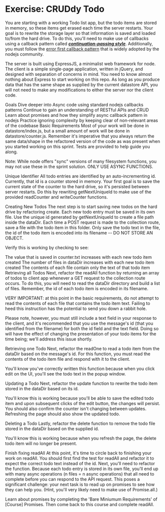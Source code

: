 # Exercise: CRUDdy Todo #

You are starting with a working Todo list app, but the todo items are stored in memory, so these items get erased each time the server restarts. Your goal is to rewrite the storage layer so that information is saved and loaded to/from the hard drive. To do this, you'll need to make use of callbacks using a callback pattern called ___[continuation-passing style](https://en.wikipedia.org/wiki/Continuation-passing_style)___. Additionally, you must follow the [error first callback pattern](http://fredkschott.com/post/2014/03/understanding-error-first-callbacks-in-node-js/) that is widely adopted by the nodejs community.

The server is built using ExpressJS, a minimalist web framework for node. The client is a simple single-page application, written in jQuery, and designed with separation of concerns in mind. You need to know almost nothing about Express to start working on this repo. As long as you produce data that has the same shape as supplied by the current datastore API, you will not need to make any modifications to either the server nor the client code.

Goals
Dive deeper into Async code using standard nodejs callbacks patterns
Continue to gain an understanding of RESTful APIs and CRUD
Learn about promises and how they simplify async callback pattern in nodejs
Practice ignoring complexity by keeping clear of non-relevant areas of the codebase
Basic Requirements
Most of your work will be done in datastore/index.js, but a small amount of work will be done in datastore/counter.js. Remember it's imperative that you always return the same data/shape in the refactored version of the code as was present when you started working on this sprint. Tests are provided to help guide you along.

Note: While node offers "sync" versions of many filesystem functions, you may not use these in the sprint solution. ONLY USE ASYNC FUNCTIONS.

Unique Identifier
All todo entries are identified by an auto-incrementing id. Currently, that id is a counter stored in memory. Your first goal is to save the current state of the counter to the hard drive, so it's persisted between server restarts. Do this by rewriting getNextUniqueId to make use of the provided readCounter and writeCounter functions.

Creating New Todos
The next step is to start saving new todos on the hard drive by refactoring create. Each new todo entry must be saved in its own file. Use the unique id generated by getNextUniqueId to create a file path inside the dataDir. Each time a POST request is made to the collection route, save a file with the todo item in this folder. Only save the todo text in the file, the id of the todo item is encoded into its filename -- DO NOT STORE AN OBJECT.

Verify this is working by checking to see:

The value that is saved in counter.txt increases with each new todo item created
The number of files in dataDir increases with each new todo item created
The contents of each file contain only the text of that todo item
Retrieving all Todos
Next, refactor the readAll function by returning an array of todos to client app whenever a GET request to the collection route occurs. To do this, you will need to read the dataDir directory and build a list of files. Remember, the id of each todo item is encoded in its filename.

VERY IMPORTANT: at this point in the basic requirements, do not attempt to read the contents of each file that contains the todo item text. Failing to heed this instruction has the potential to send you down a rabbit hole.

Please note, however, you must still include a text field in your response to the client, and it's recommended that you use the message's id (that you identified from the filename) for both the id field and the text field. Doing so will have the effect of changing the presentation of your todo items for the time being; we'll address this issue shortly.

Retrieving one Todo
Next, refactor the readOne to read a todo item from the dataDir based on the message's id. For this function, you must read the contents of the todo item file and respond with it to the client.

You'll know you've correctly written this function because when you click edit on the UI, you'll see the todo text in the popup window.

Updating a Todo
Next, refactor the update function to rewrite the todo item stored in the dataDir based on its id.

You'll know this is working because you'll be able to save the edited todo item and upon subsequent clicks of the edit button, the changes will persist. You should also confirm the counter isn't changing between updates. Refreshing the page should also show the updated todo.

Deleting a Todo
Lastly, refactor the delete function to remove the todo file stored in the dataDir based on the supplied id.

You'll know this is working because when you refresh the page, the delete todo item will no longer be present.

Finish fixing readAll
At this point, it's time to circle back to finishing your work on readAll. You should first find the test for readAll and refactor it to expect the correct todo text instead of the id. Next, you'll need to refactor the function. Because each todo entry is stored in its own file, you'll end up with many async operations (n files = n async operations) that all need to complete before you can respond to the API request. This poses a significant challenge: your next task is to read up on promises to see how they can help you. (Hint, you'll very likely need to make use of Promise.all.)

Learn about promises by completing the 'Bare Miniumum Requirements' of [Course] Promises. Then come back to this course and complete readAll.

